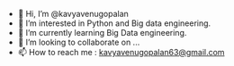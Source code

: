 - 👋 Hi, I’m @kavyavenugopalan
- 👀 I’m interested in Python and Big data engineering.
- 🌱 I’m currently learning Big Data engineering.
- 💞️ I’m looking to collaborate on ...
- 📫 How to reach me : kavyavenugopalan63@gmail.com
<!---
kavyavenugopalan/kavyavenugopalan is a ✨ special ✨ repository because its `README.md` (this file) appears on your GitHub profile.
You can click the Preview link to take a look at your changes.
--->
